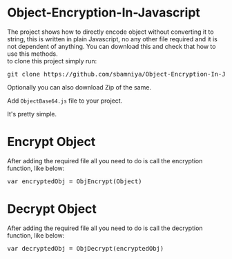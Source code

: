 # Object-Encryption-In-Javascript
The project shows how to directly encode object without converting it to string, this is written in plain Javascript, no any other file required and it is not dependent of anything.
You can download this and check that how to use this methods.<br />
to clone this project simply run: <br/>

<pre>git clone https://github.com/sbamniya/Object-Encryption-In-Javascript.git</pre>
Optionally you can also download Zip of the same.

Add <code>ObjectBase64.js</code> file to your project.

It's pretty simple.

# Encrypt Object
After adding the required file all you need to do is call the encryption function, like below:

<pre>var encryptedObj = ObjEncrypt(Object)</pre>

# Decrypt Object
After adding the required file all you need to do is call the decryption function, like below:

<pre>var decryptedObj = ObjDecrypt(encryptedObj)</pre>